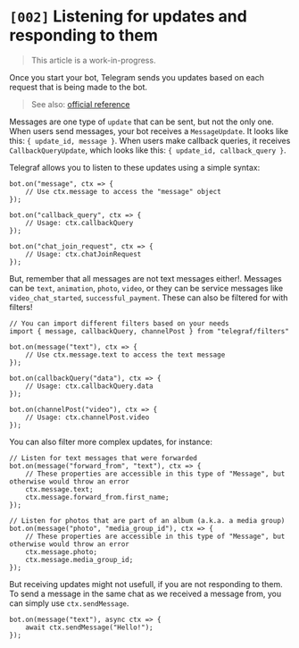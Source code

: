 # `[002]` Listening for updates and responding to them

> This article is a work-in-progress.

Once you start your bot, Telegram sends you updates based on each request that is being made to the bot.

> See also: [official reference](https://core.telegram.org/bots/api#getting-updates)

Messages are one type of `update` that can be sent, but not the only one. When users send messages, your bot receives a `MessageUpdate`. It looks like this: `{ update_id, message }`. When users make callback queries, it receives `CallbackQueryUpdate`, which looks like this: `{ update_id, callback_query }`.

Telegraf allows you to listen to these updates using a simple syntax:

```TS (Node)
bot.on("message", ctx => {
	// Use ctx.message to access the "message" object
});

bot.on("callback_query", ctx => {
	// Usage: ctx.callbackQuery
});

bot.on("chat_join_request", ctx => {
	// Usage: ctx.chatJoinRequest
});
```

But, remember that all messages are not text messages either!. Messages can be `text`, `animation`, `photo`, `video`, or they can be service messages like `video_chat_started`, `successful_payment`. These can also be filtered for with filters!

```TS (Node)
// You can import different filters based on your needs
import { message, callbackQuery, channelPost } from "telegraf/filters"

bot.on(message("text"), ctx => {
	// Use ctx.message.text to access the text message
});

bot.on(callbackQuery("data"), ctx => {
	// Usage: ctx.callbackQuery.data
});

bot.on(channelPost("video"), ctx => {
	// Usage: ctx.channelPost.video
});
```

You can also filter more complex updates, for instance:

```TS (Node)
// Listen for text messages that were forwarded
bot.on(message("forward_from", "text"), ctx => {
	// These properties are accessible in this type of "Message", but otherwise would throw an error
	ctx.message.text;
	ctx.message.forward_from.first_name;
});

// Listen for photos that are part of an album (a.k.a. a media group)
bot.on(message("photo", "media_group_id"), ctx => {
	// These properties are accessible in this type of "Message", but otherwise would throw an error
	ctx.message.photo;
	ctx.message.media_group_id;
});
```

But receiving updates might not usefull, if you are not responding to them. To send a message in the same chat as we received a message from, you can simply use `ctx.sendMessage`.

```TS (Node)
bot.on(message("text"), async ctx => {
	await ctx.sendMessage("Hello!");
});
```
